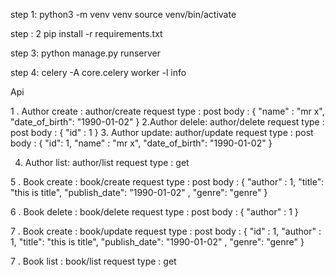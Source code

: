 step 1:
python3 -m venv venv
source venv/bin/activate

step : 2
pip install -r requirements.txt

step 3: python manage.py runserver

step 4: celery -A core.celery worker -l info


Api

1 . Author create : author/create
    request type : post
    body : {
          "name" : "mr x",
          "date_of_birth": "1990-01-02" 
    }
2.Author delele: author/delete
    request type : post
        body : {
              "id" : 1
        }
3. Author update: author/update
   request type : post
    body : {
          "id": 1,
          "name" : "mr x",
          "date_of_birth": "1990-01-02" 
    }

4. Author list: author/list
   request type : get


5 . Book create : book/create
    request type : post
    body : {
          "author" : 1,
          "title": "this is title",
          "publish_date": "1990-01-02" ,
          "genre": "genre"
    }

6 . Book delete : book/delete
      request type : post
      body : {
            "author" : 1
      }

7 . Book create : book/update
    request type : post
    body : {
           "id" : 1,
          "author" : 1,
          "title": "this is title",
          "publish_date": "1990-01-02" ,
          "genre": "genre"
    }

7 . Book list : book/list
    request type : get

